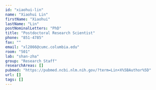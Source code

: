 ```yaml
---
id: "xiaohui-lin"
name: "Xiaohui Lin"
firstName: "Xiaohui"
lastName: "Lin"
postNominalLetters: "PhD"
title: "Postdoctoral Research Scientist"
phone: "851-4785"
fax: ""
email: "xl2866@cumc.columbia.edu"
room: "501"
lab: "shan-zha"
group: "Research Staff"
researchAreas: []
pubmed: "https://pubmed.ncbi.nlm.nih.gov/?term=Lin+X%5BAuthor%5D"
url: []
tags: []
---
```

